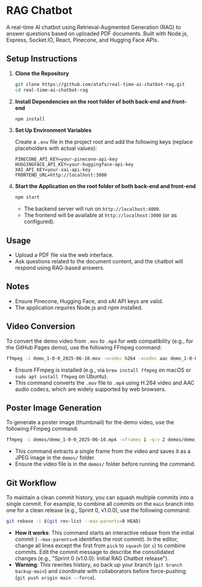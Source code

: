 # RAG Chatbot

A real-time AI chatbot using Retrieval-Augmented Generation (RAG) to answer questions based on uploaded PDF documents. Built with Node.js, Express, Socket.IO, React, Pinecone, and Hugging Face APIs.

## Setup Instructions

1. **Clone the Repository**

   ```bash
   git clone https://github.com/atafs/real-time-ai-chatbot-rag.git
   cd real-time-ai-chatbot-rag
   ```

2. **Install Dependencies on the root folder of both back-end and front-end**

   ```bash
   npm install
   ```

3. **Set Up Environment Variables**

   Create a `.env` file in the project root and add the following keys (replace placeholders with actual values):

   ```plaintext
   PINECONE_API_KEY=your-pinecone-api-key
   HUGGINGFACE_API_KEY=your-huggingface-api-key
   XAI_API_KEY=your-xai-api-key
   FRONTEND_URL=http://localhost:3000
   ```

4. **Start the Application on the root folder of both back-end and front-end**

   ```bash
   npm start
   ```

   - The backend server will run on `http://localhost:4000`.
   - The frontend will be available at `http://localhost:3000` (or as configured).

## Usage

- Upload a PDF file via the web interface.
- Ask questions related to the document content, and the chatbot will respond using RAG-based answers.

## Notes

- Ensure Pinecone, Hugging Face, and xAI API keys are valid.
- The application requires Node.js and npm installed.

## Video Conversion

To convert the demo video from `.mov` to `.mp4` for web compatibility (e.g., for the GitHub Pages demo), use the following FFmpeg command:

```bash
ffmpeg -i demo_1-0-0_2025-06-10.mov -vcodec h264 -acodec aac demo_1-0-0_2025-06-10.mp4
```

- Ensure FFmpeg is installed (e.g., via `brew install ffmpeg` on macOS or `sudo apt install ffmpeg` on Ubuntu).
- This command converts the `.mov` file to `.mp4` using H.264 video and AAC audio codecs, which are widely supported by web browsers.

## Poster Image Generation

To generate a poster image (thumbnail) for the demo video, use the following FFmpeg command:

```bash
ffmpeg -i demos/demo_1-0-0_2025-06-10.mp4 -vframes 1 -q:v 2 demos/demo_1-0-0_2025-06-10_poster.jpg
```

- This command extracts a single frame from the video and saves it as a JPEG image in the `demos/` folder.
- Ensure the video file is in the `demos/` folder before running the command.

## Git Workflow

To maintain a clean commit history, you can squash multiple commits into a single commit. For example, to combine all commits on the `main` branch into one for a clean release (e.g., Sprint 0, v1.0.0), use the following command:

```bash
git rebase -i $(git rev-list --max-parents=0 HEAD)
```

- **How it works**: This command starts an interactive rebase from the initial commit (`--max-parents=0` identifies the root commit). In the editor, change all lines except the first from `pick` to `squash` (or `s`) to combine commits. Edit the commit message to describe the consolidated changes (e.g., "Sprint 0 (v1.0.0): Initial RAG Chatbot release").
- **Warning**: This rewrites history, so back up your branch (`git branch backup-main`) and coordinate with collaborators before force-pushing (`git push origin main --force`).
